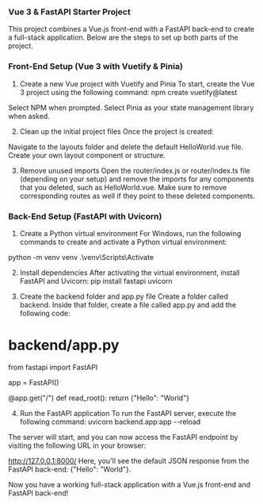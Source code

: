 ### Vue 3 & FastAPI Starter Project
This project combines a Vue.js front-end with a FastAPI back-end to create a full-stack application. Below are the steps to set up both parts of the project.

### Front-End Setup (Vue 3 with Vuetify & Pinia)
1. Create a new Vue project with Vuetify and Pinia
To start, create the Vue 3 project using the following command:
npm create vuetify@latest

Select NPM when prompted.
Select Pinia as your state management library when asked.

2. Clean up the initial project files
Once the project is created:

Navigate to the layouts folder and delete the default HelloWorld.vue file.
Create your own layout component or structure.

3. Remove unused imports
Open the router/index.js or router/index.ts file (depending on your setup) and remove the imports for any components that you deleted, such as HelloWorld.vue.
Make sure to remove corresponding routes as well if they point to these deleted components.

### Back-End Setup (FastAPI with Uvicorn)
1. Create a Python virtual environment
For Windows, run the following commands to create and activate a Python virtual environment:

python -m venv venv
.\venv\Scripts\Activate

2. Install dependencies
After activating the virtual environment, install FastAPI and Uvicorn:
pip install fastapi uvicorn

3. Create the backend folder and app.py file
Create a folder called backend.
Inside that folder, create a file called app.py and add the following code:

# backend/app.py
from fastapi import FastAPI

app = FastAPI()

@app.get("/")
def read_root():
    return {"Hello": "World"}

4. Run the FastAPI application
To run the FastAPI server, execute the following command:
uvicorn backend.app:app --reload

The server will start, and you can now access the FastAPI endpoint by visiting the following URL in your browser:


http://127.0.0.1:8000/
Here, you'll see the default JSON response from the FastAPI back-end: {"Hello": "World"}.

Now you have a working full-stack application with a Vue.js front-end and FastAPI back-end!